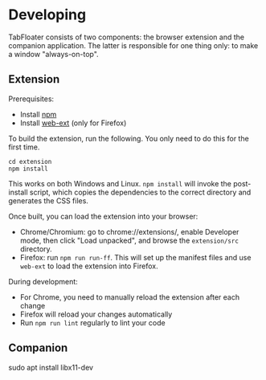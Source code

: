 # Developing

TabFloater consists of two components: the browser extension and the companion application. The latter is responsible for one thing only: to make a window "always-on-top".

## Extension

Prerequisites:
 * Install [npm](https://www.npmjs.com/)
 * Install [web-ext](https://github.com/mozilla/web-ext) (only for Firefox)

To build the extension, run the following. You only need to do this for the first time.

```Shell
cd extension
npm install
```

This works on both Windows and Linux. `npm install` will invoke the post-install script, which copies the dependencies to the correct directory and generates the CSS files.

Once built, you can load the extension into your browser:
 * Chrome/Chromium: go to chrome://extensions/, enable Developer mode, then click "Load unpacked", and browse the `extension/src` directory.
 * Firefox: run `npm run run-ff`. This will set up the manifest files and use `web-ext` to load the extension into Firefox.

During development:
 * For Chrome, you need to manually reload the extension after each change
 * Firefox will reload your changes automatically
 * Run `npm run lint` regularly to lint your code

## Companion

sudo apt install libx11-dev
